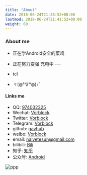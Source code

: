 ```yaml
---
title: "About"
date: 2018-06-24T21:38:52+08:00
lastmod: 2018-06-24T21:41:52+08:00
weight: 60
---
```


### About me

- 正在学Android安全的菜鸡    

- 正在努力变强 充电中  ---   

- tcl

- ヾ(◍°∇°◍)ﾉﾞ


#### Links me

- QQ: [974032325](https://vorblock.cc/about)
- Wechat: [Vorblock](https://vorblock.cc/img)
- Twitter: [Vorblock](https://twitter.com/Vorblock)
- Telegram: [Vorblock](https://t.me/Vorblock)
- github: [gayhub](https://github.com/Vorblock)
- weibo: [Vorblock](https://weibo.com/u/2952658161)
- email:  [naivetesun@gmail.com](mailto:naivetesun@gmail.com)
- bilibili: [Bili](https://space.bilibili.com/6477559)
- 知乎: [知乎](https://www.zhihu.com/people/vorblock/activities)
- 公众号: [Android](https://vorblock.cc/img)

![ppp](https://as2.bitinn.net/uploads/w5/cjrr6b2e9002h1t8hi9at4hw5.1080p.jpg)